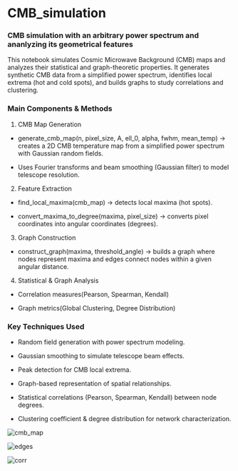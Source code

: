 # CMB_simulation
### CMB simulation with an arbitrary power spectrum and ananlyzing its geometrical features


This notebook simulates Cosmic Microwave Background (CMB) maps and analyzes their statistical and graph-theoretic properties. It generates synthetic CMB data from a simplified power spectrum, identifies local extrema (hot and cold spots), and builds graphs to study correlations and clustering.


### Main Components & Methods

1. CMB Map Generation

  - generate_cmb_map(n, pixel_size, A, ell_0, alpha, fwhm, mean_temp) → creates a 2D CMB temperature map from a simplified power spectrum with Gaussian random fields.

  - Uses Fourier transforms and beam smoothing (Gaussian filter) to model telescope resolution.


2. Feature Extraction

- find_local_maxima(cmb_map) → detects local maxima (hot spots).

- convert_maxima_to_degree(maxima, pixel_size) → converts pixel coordinates into angular coordinates (degrees).


3. Graph Construction

- construct_graph(maxima, threshold_angle) → builds a graph where nodes represent maxima and edges connect nodes within a given angular distance.


4. Statistical & Graph Analysis

- Correlation measures(Pearson, Spearman, Kendall)


- Graph metrics(Global Clustering, Degree Distribution)


### Key Techniques Used

- Random field generation with power spectrum modeling.

- Gaussian smoothing to simulate telescope beam effects.

- Peak detection for CMB local extrema.

- Graph-based representation of spatial relationships.

- Statistical correlations (Pearson, Spearman, Kendall) between node degrees.

- Clustering coefficient & degree distribution for network characterization.


![cmb_map](https://github.com/user-attachments/assets/5d822385-86dc-4a25-8e55-470f31052d88)

![edges](https://github.com/user-attachments/assets/f8972e23-2762-4482-b846-cd9f1a041b03)

![corr](https://github.com/user-attachments/assets/a120c344-6770-4ea9-a52e-1559211e4bbc)


